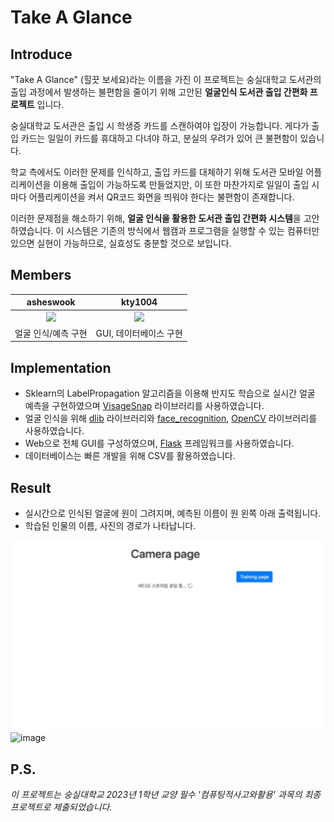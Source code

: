 # Take A Glance

## Introduce

"Take A Glance" (힐끗 보세요)라는 이름을 가진 이 프로젝트는 숭실대학교 도서관의 출입 과정에서 발생하는 불편함을 줄이기 위해 고안된 **얼굴인식 도서관 출입 간편화 프로젝트** 입니다.

숭실대학교 도서관은 출입 시 학생증 카드를 스캔하여야 입장이 가능합니다. 게다가 출입 카드는 일일이 카드를 휴대하고 다녀야 하고, 분실의 우려가 있어 큰 불편함이 있습니다.

학교 측에서도 이러한 문제를 인식하고, 출입 카드를 대체하기 위해 도서관 모바일 어플리케이션을 이용해 출입이 가능하도록 만들었지만, 이 또한 마찬가지로 일일이 출입 시마다 어플리케이션을 켜서 QR코드 화면을 띄워야 한다는 불편함이 존재합니다.

이러한 문제점을 해소하기 위해, **얼굴 인식을 활용한 도서관 출입 간편화 시스템**을 고안하였습니다. 이 시스템은 기존의 방식에서 웹캠과 프로그램을 실행할 수 있는 컴퓨터만 있으면 실현이 가능하므로, 실효성도 충분할 것으로 보입니다.


## Members

|                                                       asheswook                                                       |                                                       kty1004                                                       |
| :-------------------------------------------------------------------------------------------------------------------: | :-----------------------------------------------------------------------------------------------------------------: |
| <a href="https://github.com/asheswook"><img src="https://avatars.githubusercontent.com/u/25760310?v=4" width=200></a> | <a href="https://github.com/kty1004"><img src="https://avatars.githubusercontent.com/u/95904582?v=4" width=200></a> |
|                                                  얼굴 인식/예측 구현                                                  |                                               GUI, 데이터베이스 구현                                                |

## Implementation

- Sklearn의 LabelPropagation 알고리즘을 이용해 반지도 학습으로 실시간 얼굴 예측을 구현하였으며 [VisageSnap](https://github.com/asheswook/VisageSnap) 라이브러리를 사용하였습니다.
- 얼굴 인식을 위해 [dlib](http://dlib.net/) 라이브러리와 [face_recognition](https://github.com/ageitgey/face_recognition), [OpenCV](https://github.com/opencv/opencv-python) 라이브러리를 사용하였습니다.
- Web으로 전체 GUI를 구성하였으며, [Flask](https://github.com/pallets/flask) 프레임워크를 사용하였습니다.
- 데이터베이스는 빠른 개발을 위해 CSV를 활용하였습니다.

## Result

- 실시간으로 인식된 얼굴에 원이 그려지며, 예측된 이름이 원 왼쪽 아래 출력됩니다.
- 학습된 인물의 이름, 사진의 경로가 나타납니다.

<img src="https://github.com/asheswook/TakeAGlance/blob/main/docs/impl.gif?raw=true" width=827>
<img width="827" alt="image" src="https://github.com/asheswook/TakeAGlance/assets/25760310/5c7f0572-442e-486a-a7b5-744749cac28f">

## P.S.
*이 프로젝트는 숭실대학교 2023년 1학년 교양 필수 '컴퓨팅적사고와활용' 과목의 최종 프로젝트로 제출되었습니다.*
